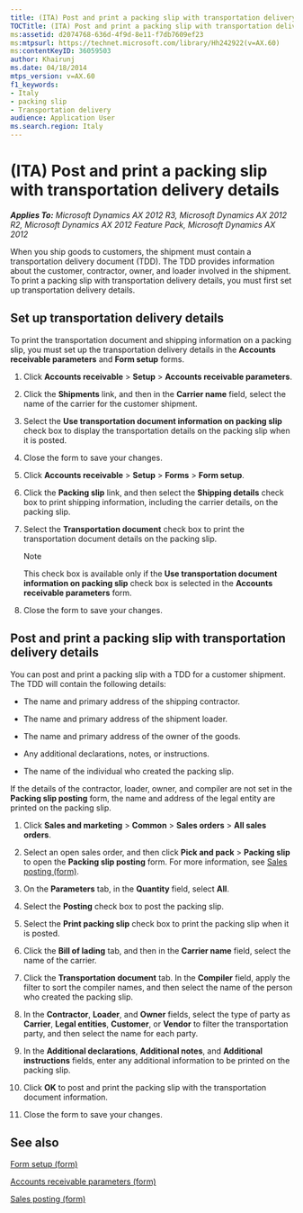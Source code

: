 ```yaml
---
title: (ITA) Post and print a packing slip with transportation delivery details
TOCTitle: (ITA) Post and print a packing slip with transportation delivery details
ms:assetid: d2074768-636d-4f9d-8e11-f7db7609ef23
ms:mtpsurl: https://technet.microsoft.com/library/Hh242922(v=AX.60)
ms:contentKeyID: 36059503
author: Khairunj
ms.date: 04/18/2014
mtps_version: v=AX.60
f1_keywords:
- Italy
- packing slip
- Transportation delivery
audience: Application User
ms.search.region: Italy
---
```


# (ITA) Post and print a packing slip with transportation delivery details 


_**Applies To:** Microsoft Dynamics AX 2012 R3, Microsoft Dynamics AX 2012 R2, Microsoft Dynamics AX 2012 Feature Pack, Microsoft Dynamics AX 2012_

When you ship goods to customers, the shipment must contain a transportation delivery document (TDD). The TDD provides information about the customer, contractor, owner, and loader involved in the shipment. To print a packing slip with transportation delivery details, you must first set up transportation delivery details.

## Set up transportation delivery details

To print the transportation document and shipping information on a packing slip, you must set up the transportation delivery details in the **Accounts receivable parameters** and **Form setup** forms.

1.  Click **Accounts receivable** \> **Setup** \> **Accounts receivable parameters**.

2.  Click the **Shipments** link, and then in the **Carrier name** field, select the name of the carrier for the customer shipment.

3.  Select the **Use transportation document information on packing slip** check box to display the transportation details on the packing slip when it is posted.

4.  Close the form to save your changes.

5.  Click **Accounts receivable** \> **Setup** \> **Forms** \> **Form setup**.

6.  Click the **Packing slip** link, and then select the **Shipping details** check box to print shipping information, including the carrier details, on the packing slip.

7.  Select the **Transportation document** check box to print the transportation document details on the packing slip.
    

    > [!NOTE]
    > <P>This check box is available only if the <STRONG>Use transportation document information on packing slip</STRONG> check box is selected in the <STRONG>Accounts receivable parameters</STRONG> form.</P>



8.  Close the form to save your changes.

## Post and print a packing slip with transportation delivery details

You can post and print a packing slip with a TDD for a customer shipment. The TDD will contain the following details:

  - The name and primary address of the shipping contractor.

  - The name and primary address of the shipment loader.

  - The name and primary address of the owner of the goods.

  - Any additional declarations, notes, or instructions.

  - The name of the individual who created the packing slip.

If the details of the contractor, loader, owner, and compiler are not set in the **Packing slip posting** form, the name and address of the legal entity are printed on the packing slip.

1.  Click **Sales and marketing** \> **Common** \> **Sales orders** \> **All sales orders**.

2.  Select an open sales order, and then click **Pick and pack** \> **Packing slip** to open the **Packing slip posting** form. For more information, see [Sales posting (form)](https://technet.microsoft.com/library/aa550287\(v=ax.60\)).

3.  On the **Parameters** tab, in the **Quantity** field, select **All**.

4.  Select the **Posting** check box to post the packing slip.

5.  Select the **Print packing slip** check box to print the packing slip when it is posted.

6.  Click the **Bill of lading** tab, and then in the **Carrier name** field, select the name of the carrier.

7.  Click the **Transportation document** tab. In the **Compiler** field, apply the filter to sort the compiler names, and then select the name of the person who created the packing slip.

8.  In the **Contractor**, **Loader**, and **Owner** fields, select the type of party as **Carrier**, **Legal entities**, **Customer**, or **Vendor** to filter the transportation party, and then select the name for each party.

9.  In the **Additional declarations**, **Additional notes**, and **Additional instructions** fields, enter any additional information to be printed on the packing slip.

10. Click **OK** to post and print the packing slip with the transportation document information.

11. Close the form to save your changes.

## See also

[Form setup (form)](https://technet.microsoft.com/library/aa589956\(v=ax.60\))

[Accounts receivable parameters (form)](https://technet.microsoft.com/library/aa576993\(v=ax.60\))

[Sales posting (form)](https://technet.microsoft.com/library/aa550287\(v=ax.60\))

  


